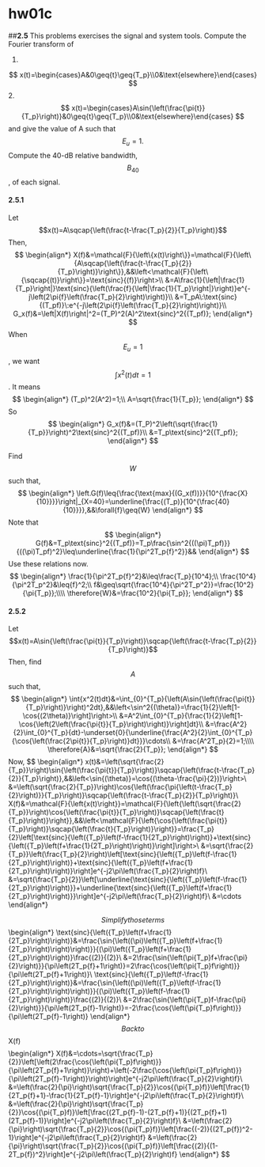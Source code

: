# **hw01c**

##**2.5**
This problems exercises the signal and system tools. Compute the Fourier transform of

1.
$$
    x(t)=\begin{cases}A&0\geq{t}\geq{T_p}\\0&\text{elsewhere}\end{cases}
$$
2.
$$
    x(t)=\begin{cases}A\sin{\left(\frac{\pi{t}}{T_p}\right)}&0\geq{t}\geq{T_p}\\0&\text{elsewhere}\end{cases}
$$
and give the value of A such that $$E_u=1.$$ Compute the 40-dB relative bandwidth,$$B_{40}$$, of each signal.


#### 2.5.1

Let $$x(t)=A\sqcap{\left(\frac{t-\frac{T_p}{2}}{T_p}\right)}$$
Then,
$$
    \begin{align*}
    X(f)&=\mathcal{F}{\left\{x(t)\right\}}=\mathcal{F}{\left\{A\sqcap{\left(\frac{t-\frac{T_p}{2}}{T_p}\right)}\right\}},&&\left<\mathcal{F}{\left\{\sqcap{(t)}\right\}}=\text{sinc}{(f)}\right>\\
    &=A\frac{1}{\left|\frac{1}{T_p}\right|}\text{sinc}{\left(\frac{f}{\left|\frac{1}{T_p}\right|}\right)}e^{-j\left(2\pi{f}\left(\frac{T_p}{2}\right)\right)}\\
    &=T_pA\:\text{sinc}{(T_pf)}\:e^{-j\left(2\pi{f}\left(\frac{T_p}{2}\right)\right)}\\
    G_x(f)&=\left|X(f)\right|^2=(T_P)^2(A)^2\text{sinc}^2{(T_pf)};
    \end{align*}
$$
When $$E_u=1$$, we want
$$\int{x^2(t)dt}=1$$. It means
$$
    \begin{align*}
    (T_p)^2(A^2)=1;\\
    A=\sqrt{\frac{1}{T_p}};
    \end{align*}
$$
So
$$
    \begin{align*}
    G_x(f)&=(T_P)^2\left(\sqrt{\frac{1}{T_p}}\right)^2\text{sinc}^2{(T_pf)}\\
    &=T_p\text{sinc}^2{(T_pf)};
    \end{align*}
$$

Find $$W$$ such that,
$$
    \begin{align*}
    \left.G(f)\leq{\frac{\text{max}{(G_x(f))}}{10^{\frac{X}{10}}}}\right|_{X=40}=\underline{\frac{(T_p)}{10^{\frac{40}{10}}}},&&\forall{f}\geq{W}
    \end{align*}
$$
Note that
$$
    \begin{align*}
    G(f)&=T_p\text{sinc}^2{(T_pf)}=T_p\frac{\sin^2{((\pi)T_pf)}}{((\pi)T_pf)^2}\leq\underline{\frac{1}{\pi^2T_p{f}^2}}&&
    \end{align*}
$$
Use these relations now.
$$
    \begin{align*}
    \frac{1}{\pi^2T_p{f}^2}&\leq\frac{T_p}{10^4};\\
    \frac{10^4}{\pi^2T_p^2}&\leq{f}^2;\\
    f&\geq\sqrt{\frac{10^4}{\pi^2T_p^2}}=\frac{10^2}{\pi{T_p}};\\\\
    \therefore{W}&=\frac{10^2}{\pi{T_p}};
    \end{align*}
$$

#### 2.5.2

Let $$x(t)=A\sin{\left(\frac{\pi{t}}{T_p}\right)}\sqcap{\left(\frac{t-\frac{T_p}{2}}{T_p}\right)}$$
Then, find $$A$$ such that,
$$
    \begin{align*}
    \int{x^2(t)dt}&=\int_{0}^{T_p}{\left(A\sin{\left(\frac{\pi{t}}{T_p}\right)}\right)^2dt},&&\left<\sin^2{(\theta)}=\frac{1}{2}\left[1-\cos{(2\theta)}\right]\right>\\
    &=A^2\int_{0}^{T_p}{\frac{1}{2}\left[1-\cos{\left(2\left(\frac{\pi{t}}{T_p}\right)\right)}\right]dt}\\
    &=\frac{A^2}{2}\int_{0}^{T_p}{dt}-\underset{0}{\underline{\frac{A^2}{2}\int_{0}^{T_p}{\cos{\left(\frac{2\pi{t}}{T_p}\right)}dt}}}\cdots\\
    &=\frac{A^2T_p}{2}=1;\\\\
    \therefore{A}&=\sqrt{\frac{2}{T_p}};
    \end{align*}
$$
Now,
$$
    \begin{align*}
    x(t)&=\left(\sqrt{\frac{2}{T_p}}\right)\sin{\left(\frac{\pi{t}}{T_p}\right)}\sqcap{\left(\frac{t-\frac{T_p}{2}}{T_p}\right)},&&\left<\sin{(\theta)}=\cos{(\theta-\frac{\pi}{2})}\right>\\
    &=\left(\sqrt{\frac{2}{T_p}}\right)\cos{\left(\frac{\pi{\left(t-\frac{T_p}{2}\right)}}{T_p}\right)}\sqcap{\left(\frac{t-\frac{T_p}{2}}{T_p}\right)}\\
    X(f)&=\mathcal{F}{\left\{x(t)\right\}}=\mathcal{F}{\left\{\left(\sqrt{\frac{2}{T_p}}\right)\cos{\left(\frac{\pi{t}}{T_p}\right)}\sqcap{\left(\frac{t}{T_p}\right)}\right\}},&&\left<\mathcal{F}{\left\{\cos{\left(\frac{\pi{t}}{T_p}\right)}\sqcap{\left(\frac{t}{T_p}\right)}\right\}}=\frac{T_p}{2}\left[\text{sinc}{\left({T_p}\left(f-\frac{1}{2T_p}\right)\right)}+\text{sinc}{\left({T_p}\left(f+\frac{1}{2T_p}\right)\right)}\right]\right>\\
    &=\sqrt{\frac{2}{T_p}}\left(\frac{T_p}{2}\right)\left[\text{sinc}{\left({T_p}\left(f-\frac{1}{2T_p}\right)\right)}+\text{sinc}{\left({T_p}\left(f+\frac{1}{2T_p}\right)\right)}\right]e^{-j2\pi\left(\frac{T_p}{2}\right)f}\\
    &=\sqrt{\frac{T_p}{2}}\left[\underline{\text{sinc}{\left({T_p}\left(f-\frac{1}{2T_p}\right)\right)}}+\underline{\text{sinc}{\left({T_p}\left(f+\frac{1}{2T_p}\right)\right)}}\right]e^{-j2\pi\left(\frac{T_p}{2}\right)f}\\
    &=\cdots
    \end{align*}

$$
Simplify those terms
$$
    \begin{align*}
    \text{sinc}{\left({T_p}\left(f+\frac{1}{2T_p}\right)\right)}&=\frac{\sin{\left((\pi)\left({T_p}\left(f+\frac{1}{2T_p}\right)\right)\right)}}{(\pi)\left({T_p}\left(f+\frac{1}{2T_p}\right)\right)}\frac{(2)}{(2)}\\
    &=2\frac{\sin{\left(\pi{T_p}f+\frac{\pi}{2}\right)}}{\pi\left(2T_p{f}+1\right)}=2\frac{\cos{\left(\pi{T_p}f\right)}}{\pi\left(2T_p{f}+1\right)}\\
    \text{sinc}{\left({T_p}\left(f-\frac{1}{2T_p}\right)\right)}&=\frac{\sin{\left((\pi)\left({T_p}\left(f-\frac{1}{2T_p}\right)\right)\right)}}{(\pi)\left({T_p}\left(f-\frac{1}{2T_p}\right)\right)}\frac{(2)}{(2)}\\
    &=2\frac{\sin{\left(\pi{T_p}f-\frac{\pi}{2}\right)}}{\pi\left(2T_p{f}-1\right)}=-2\frac{\cos{\left(\pi{T_p}f\right)}}{\pi\left(2T_p{f}-1\right)}
\end{align*}
$$
Back to $$X(f)$$
$$
    \begin{align*}
    X(f)&=\cdots=\sqrt{\frac{T_p}{2}}\left[\left(2\frac{\cos{\left(\pi{T_p}f\right)}}{\pi\left(2T_p{f}+1\right)}\right)+\left(-2\frac{\cos{\left(\pi{T_p}f\right)}}{\pi\left(2T_p{f}-1\right)}\right)\right]e^{-j2\pi\left(\frac{T_p}{2}\right)f}\\
    &=\left(\frac{2}{\pi}\right)\sqrt{\frac{T_p}{2}}\cos{(\pi{T_p}f)}\left[\frac{1}{2T_p{f}+1}-\frac{1}{2T_p{f}-1}\right]e^{-j2\pi\left(\frac{T_p}{2}\right)f}\\
    &=\left(\frac{2}{\pi}\right)\sqrt{\frac{T_p}{2}}\cos{(\pi{T_p}f)}\left[\frac{(2T_p{f}-1)-(2T_p{f}+1)}{(2T_p{f}+1)(2T_p{f}-1)}\right]e^{-j2\pi\left(\frac{T_p}{2}\right)f}\\
    &=\left(\frac{2}{\pi}\right)\sqrt{\frac{T_p}{2}}\cos{(\pi{T_p}f)}\left[\frac{(-2)}{(2T_p{f})^2-1}\right]e^{-j2\pi\left(\frac{T_p}{2}\right)f}
    &=\left(\frac{2}{\pi}\right)\sqrt{\frac{T_p}{2}}\cos{(\pi{T_p}f)}\left[\frac{(2)}{(1-2T_p{f})^2}\right]e^{-j2\pi\left(\frac{T_p}{2}\right)f}
    \end{align*}
$$
